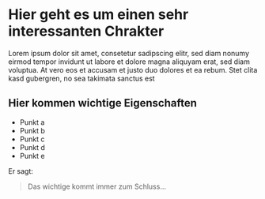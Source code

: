# Hier geht es um einen sehr interessanten Chrakter

Lorem ipsum dolor sit amet, consetetur sadipscing elitr, sed diam nonumy eirmod tempor invidunt ut labore et dolore magna aliquyam erat, sed diam voluptua. At vero eos et accusam et justo duo dolores et ea rebum. Stet clita kasd gubergren, no sea takimata sanctus est

## Hier kommen wichtige Eigenschaften

* Punkt a
* Punkt b
* Punkt c
* Punkt d
* Punkt e

Er sagt:
> Das wichtige kommt immer zum Schluss...